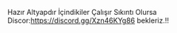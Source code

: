 Hazır Altyapdır İçindikiler Çalışır Sıkıntı Olursa 
Discor:https://discord.gg/Xzn46KYg86  bekleriz.!!
